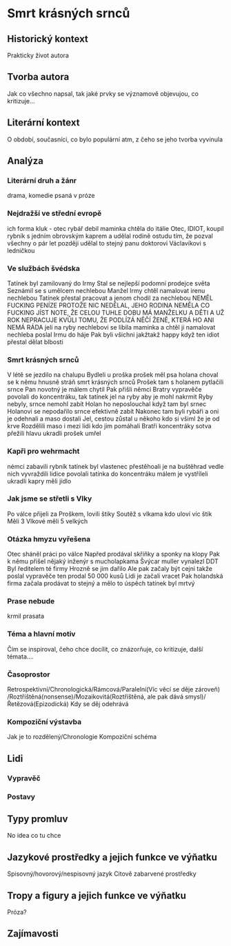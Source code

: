# Smrt krásných srnců

## Historický kontext
Prakticky život autora 

## Tvorba autora
Jak co všechno napsal, tak jaké prvky se významově objevujou, co kritizuje...

## Literární kontext
O období, současníci, co bylo populární atm, z čeho se jeho tvorba vyvinula

## Analýza
### Literární druh a žánr
drama, komedie psaná v próze

### Nejdražší ve střední evropě
ich forma
kluk - otec rybář debil
maminka chtěla do itálie
Otec, IDIOT, koupil rybník s jedním obrovským kaprem a udělal rodině ostudu tím, že pozval všechny
o pár let později udělal to stejný panu doktorovi Václavíkovi s ledničkou

### Ve službách švédska
Tatínek byl zamilovaný do Irmy
Stal se nejlepší podomní prodejce světa
Seznámil se s umělcem nechlebou
Manžel Irmy chtěl namalovat irenu nechlebou
Tatínek přestal pracovat a jenom chodil za nechlebou
NEMĚL FUCKING PENÍZE PROTOŽE NIC NEDĚLAL, JEHO RODINA NEMĚLA CO FUCKING JÍST
NOTE, ŽE CELOU TUHLE DOBU MÁ MANŽELKU A DĚTI A UŽ ROK NEPRACUJE KVŮLI TOMU, ŽE PODLÍZÁ NĚČÍ ŽENĚ, KTERÁ HO ANI NEMÁ RÁDA
jeli na ryby
nechlebovi se líbila maminka a chtěl ji namalovat
nechleba poslal Irmu do háje
Pak byli všichni jakžtakž happy když ten idiot přestal dělat blbosti

### Smrt krásných srnců
V létě se jezdilo na chalupu
Bydleli u proška
prošek měl psa holana
choval se k němu hnusně
stráň smrt krásných srnců
Prošek tam s holanem pytlačili srnce
Pan novotný je málem chytil
Pak přišli němci
Bratry vypravěče povolali do koncentráku, tak tatínek jel na ryby aby je mohl nakrmit
Ryby nebyly, srnce nemohl zabít
Holan ho neposlouchal když tam byl srnec
Holanovi se nepodařilo srnce efektivně zabít
Nakonec tam byli rybáři a oni je odehnali a maso dostali
Jel, cestou zůstal u někoho kdo si všiml že je od krve
Rozdělili maso i mezi lidi kdo jim pomáhali
Bratři koncentráky sotva přežili
hlavu ukradli
prošek umřel

### Kapři pro wehrmacht
némci zabavili rybník
tatínek byl vlastenec
přestěhoali je na buštěhrad
vedle nich vyvraždili lidice
povolali tatínka do koncentráku
málem je vystříleli
ukradli kapry
měli jídlo

### Jak jsme se střetli s Vlky
Po válce přijeli za Proškem, lovili štiky
Soutěž s vlkama kdo uloví víc štik
Měli 3
Vlkové měli 5 velkých

### Otázka hmyzu vyřešena
Otec sháněl práci po válce
Napřed prodával skříňky a sponky na klopy
Pak k němu přišel nějaký inženýr s mucholapkama
Švýcar muller vynalezl DDT
Byl ředitelem té firmy
Hrozně se jim dařilo
Ale pak začaly být cejni
takže poslal vypravěče
ten prodal 50 000 kusů
Lidi je začali vracet
Pak holandská firma začala prodávat to stejný a mělo to úspěch
tatínek byl mrtvý

### Prase nebude
krmil prasata


### Téma a hlavní motiv
Čím se inspiroval, čeho chce docílit, co znázorňuje, co kritizuje, další témata....

### Časoprostor
Retrospektivní/Chronologická/Rámcová/Paralelní(Víc věcí se děje zároveň)
/Roztříštěná(nonsense)/Mozaikovitá(Roztříštěná, ale pak dává smysl)/Řetězová(Epizodická)
Kdy se děj odehrává

### Kompoziční výstavba
Jak je to rozdělený/Chronologie
Kompoziční schéma

## Lidi
### Vypravěč

### Postavy

## Typy promluv
No idea co tu chce

## Jazykové prostředky a jejich funkce ve výňatku
Spisovný/hovorový/nespisovný jazyk
Citově zabarvené prostředky

## Tropy a figury a jejich funkce ve výňatku
Próza?

## Zajímavosti
